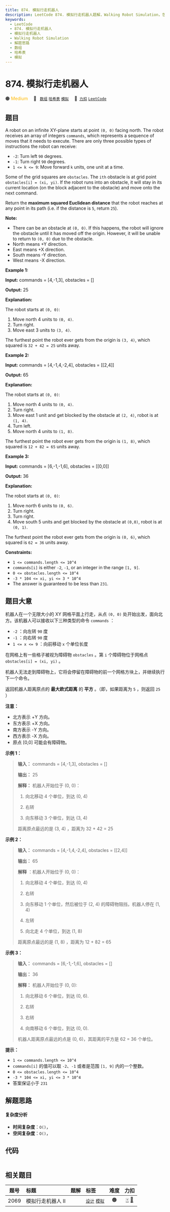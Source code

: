 ```yaml
---
title: 874. 模拟行走机器人
description: LeetCode 874. 模拟行走机器人题解，Walking Robot Simulation，包含解题思路、复杂度分析以及完整的 JavaScript 代码实现。
keywords:
  - LeetCode
  - 874. 模拟行走机器人
  - 模拟行走机器人
  - Walking Robot Simulation
  - 解题思路
  - 数组
  - 哈希表
  - 模拟
---
```


# 874. 模拟行走机器人

🟠 <font color=#ffb800>Medium</font>&emsp; 🔖&ensp; [`数组`](/tag/array.md) [`哈希表`](/tag/hash-table.md) [`模拟`](/tag/simulation.md)&emsp; 🔗&ensp;[`力扣`](https://leetcode.cn/problems/walking-robot-simulation) [`LeetCode`](https://leetcode.com/problems/walking-robot-simulation)

## 题目

A robot on an infinite XY-plane starts at point `(0, 0)` facing north. The
robot receives an array of integers `commands`, which represents a sequence of
moves that it needs to execute. There are only three possible types of
instructions the robot can receive:

  * `-2`: Turn left `90` degrees.
  * `-1`: Turn right `90` degrees.
  * `1 <= k <= 9`: Move forward `k` units, one unit at a time.

Some of the grid squares are `obstacles`. The `ith` obstacle is at grid point
`obstacles[i] = (xi, yi)`. If the robot runs into an obstacle, it will stay in
its current location (on the block adjacent to the obstacle) and move onto the
next command.

Return the **maximum squared Euclidean distance** that the robot reaches at
any point in its path (i.e. if the distance is `5`, return `25`).

**Note:**

  * There can be an obstacle at `(0, 0)`. If this happens, the robot will ignore the obstacle until it has moved off the origin. However, it will be unable to return to `(0, 0)` due to the obstacle.
  * North means +Y direction.
  * East means +X direction.
  * South means -Y direction.
  * West means -X direction.



**Example 1:**

**Input:** commands = [4,-1,3], obstacles = []

**Output:** 25

**Explanation:**

The robot starts at `(0, 0)`:

  1. Move north 4 units to `(0, 4)`.
  2. Turn right.
  3. Move east 3 units to `(3, 4)`.

The furthest point the robot ever gets from the origin is `(3, 4)`, which
squared is `32 + 42 = 25` units away.

**Example 2:**

**Input:** commands = [4,-1,4,-2,4], obstacles = [[2,4]]

**Output:** 65

**Explanation:**

The robot starts at `(0, 0)`:

  1. Move north 4 units to `(0, 4)`.
  2. Turn right.
  3. Move east 1 unit and get blocked by the obstacle at `(2, 4)`, robot is at `(1, 4)`.
  4. Turn left.
  5. Move north 4 units to `(1, 8)`.

The furthest point the robot ever gets from the origin is `(1, 8)`, which
squared is `12 + 82 = 65` units away.

**Example 3:**

**Input:** commands = [6,-1,-1,6], obstacles = [[0,0]]

**Output:** 36

**Explanation:**

The robot starts at `(0, 0)`:

  1. Move north 6 units to `(0, 6)`.
  2. Turn right.
  3. Turn right.
  4. Move south 5 units and get blocked by the obstacle at `(0,0)`, robot is at `(0, 1)`.

The furthest point the robot ever gets from the origin is `(0, 6)`, which
squared is `62 = 36` units away.



**Constraints:**

  * `1 <= commands.length <= 10^4`
  * `commands[i]` is either `-2`, `-1`, or an integer in the range `[1, 9]`.
  * `0 <= obstacles.length <= 10^4`
  * `-3 * 104 <= xi, yi <= 3 * 10^4`
  * The answer is guaranteed to be less than `231`.


## 题目大意

机器人在一个无限大小的 XY 网格平面上行走，从点 `(0, 0)` 处开始出发，面向北方。该机器人可以接收以下三种类型的命令 `commands` ：

  * `-2` ：向左转 `90` 度
  * `-1` ：向右转 `90` 度
  * `1 <= x <= 9` ：向前移动 `x` 个单位长度

在网格上有一些格子被视为障碍物 `obstacles` 。第 `i` 个障碍物位于网格点  `obstacles[i] = (xi, yi)` 。

机器人无法走到障碍物上，它将会停留在障碍物的前一个网格方块上，并继续执行下一个命令。

返回机器人距离原点的 **最大欧式距离** 的 **平方** 。（即，如果距离为 `5` ，则返回 `25` ）



**注意：**

  * 北方表示 +Y 方向。
  * 东方表示 +X 方向。
  * 南方表示 -Y 方向。
  * 西方表示 -X 方向。
  * 原点 [0,0] 可能会有障碍物。



**示例 1：**

> 
> 
> 
> 
> 
> **输入：** commands = [4,-1,3], obstacles = []
> 
> **输出：** 25
> 
> **解释：** 机器人开始位于 (0, 0)：
> 
> 1. 向北移动 4 个单位，到达 (0, 4)
> 
> 2. 右转
> 
> 3. 向东移动 3 个单位，到达 (3, 4)
> 
> 距离原点最远的是 (3, 4) ，距离为 32 + 42 = 25

**示例  2：**

> 
> 
> 
> 
> 
> **输入：** commands = [4,-1,4,-2,4], obstacles = [[2,4]]
> 
> **输出：** 65
> 
> **解释** ：机器人开始位于 (0, 0)：
> 
> 1. 向北移动 4 个单位，到达 (0, 4)
> 
> 2. 右转
> 
> 3. 向东移动 1 个单位，然后被位于 (2, 4) 的障碍物阻挡，机器人停在 (1, 4)
> 
> 4. 左转
> 
> 5. 向北走 4 个单位，到达 (1, 8)
> 
> 距离原点最远的是 (1, 8) ，距离为 12 + 82 = 65

**示例 3：**

> 
> 
> 
> 
> 
> **输入：** commands = [6,-1,-1,6], obstacles = []
> 
> **输出：** 36
> 
> **解释：** 机器人开始位于 (0, 0):
> 
> 1. 向北移动 6 个单位，到达 (0, 6).
> 
> 2. 右转
> 
> 3. 右转
> 
> 4. 向南移动 6 个单位，到达 (0, 0).
> 
> 机器人距离原点最远的点是 (0, 6)，其距离的平方是 62 = 36 个单位。

**提示：**

  * `1 <= commands.length <= 10^4`
  * `commands[i]` 的值可以取 `-2`、`-1` 或者是范围 `[1, 9]` 内的一个整数。
  * `0 <= obstacles.length <= 10^4`
  * `-3 * 104 <= xi, yi <= 3 * 10^4`
  * 答案保证小于 `231`


## 解题思路

#### 复杂度分析

- **时间复杂度**：`O()`，
- **空间复杂度**：`O()`，

## 代码

```javascript

```

## 相关题目

<!-- prettier-ignore -->
| 题号 | 标题 | 题解 | 标签 | 难度 | 力扣 |
| :------: | :------ | :------: | :------ | :------: | :------: |
| 2069 | 模拟行走机器人 II |  |  [`设计`](/tag/design.md) [`模拟`](/tag/simulation.md) | 🟠 | [🀄️](https://leetcode.cn/problems/walking-robot-simulation-ii) [🔗](https://leetcode.com/problems/walking-robot-simulation-ii) |